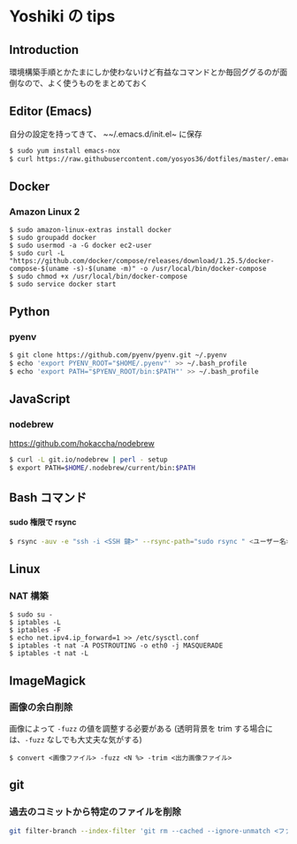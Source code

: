 # Yoshiki の tips
## Introduction
環境構築手順とかたまにしか使わないけど有益なコマンドとか毎回ググるのが面倒なので、よく使うものをまとめておく

## Editor (Emacs)
自分の設定を持ってきて、 ~~/.emacs.d/init.el~ に保存
```sh
$ sudo yum install emacs-nox
$ curl https://raw.githubusercontent.com/yosyos36/dotfiles/master/.emacs.d/cli.el -o ~/.emacs.d/init.el
```

## Docker
### Amazon Linux 2
```
$ sudo amazon-linux-extras install docker
$ sudo groupadd docker
$ sudo usermod -a -G docker ec2-user
$ sudo curl -L "https://github.com/docker/compose/releases/download/1.25.5/docker-compose-$(uname -s)-$(uname -m)" -o /usr/local/bin/docker-compose
$ sudo chmod +x /usr/local/bin/docker-compose
$ sudo service docker start
```

## Python
### pyenv
```sh
$ git clone https://github.com/pyenv/pyenv.git ~/.pyenv
$ echo 'export PYENV_ROOT="$HOME/.pyenv"' >> ~/.bash_profile
$ echo 'export PATH="$PYENV_ROOT/bin:$PATH"' >> ~/.bash_profile
```

## JavaScript
### nodebrew
https://github.com/hokaccha/nodebrew
```sh
$ curl -L git.io/nodebrew | perl - setup
$ export PATH=$HOME/.nodebrew/current/bin:$PATH
```

## Bash コマンド
#### sudo 権限で rsync
```sh
$ rsync -auv -e "ssh -i <SSH 鍵>" --rsync-path="sudo rsync " <ユーザー名>@<ホスト名>:/remotedir /localdir
```

## Linux
### NAT 構築
```
$ sudo su -
$ iptables -L
$ iptables -F
$ echo net.ipv4.ip_forward=1 >> /etc/sysctl.conf
$ iptables -t nat -A POSTROUTING -o eth0 -j MASQUERADE
$ iptables -t nat -L
```

## ImageMagick
### 画像の余白削除
画像によって `-fuzz` の値を調整する必要がある
(透明背景を trim する場合には、`-fuzz` なしでも大丈夫な気がする)
```
$ convert <画像ファイル> -fuzz <N %> -trim <出力画像ファイル>
```

## git
### 過去のコミットから特定のファイルを削除
```sh
git filter-branch --index-filter 'git rm --cached --ignore-unmatch <ファイル名>' HEAD
```
